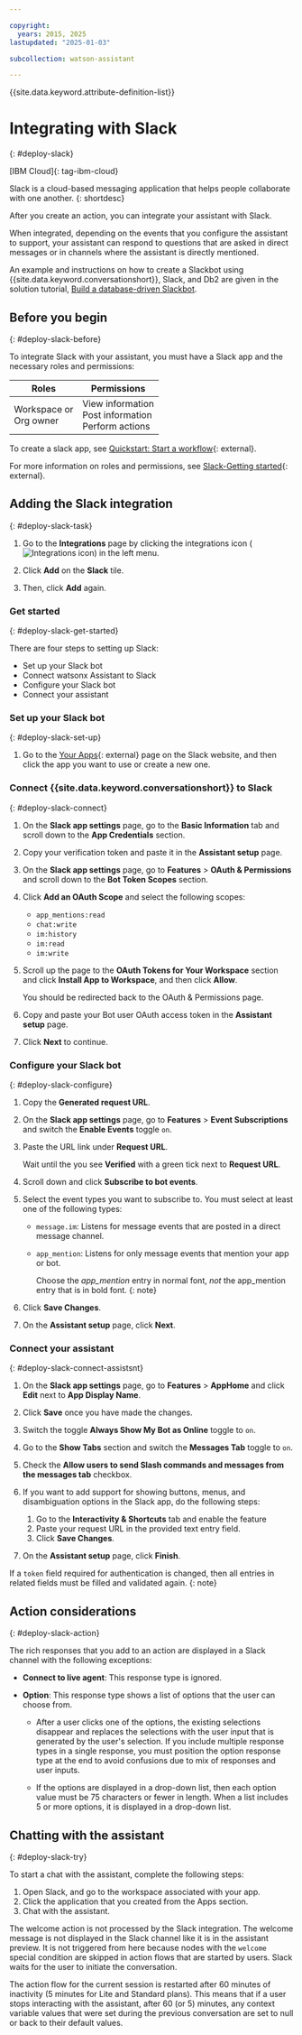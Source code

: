 ```yaml
---

copyright:
  years: 2015, 2025
lastupdated: "2025-01-03"

subcollection: watson-assistant

---
```


{{site.data.keyword.attribute-definition-list}}


# Integrating with Slack
{: #deploy-slack}

[IBM Cloud]{: tag-ibm-cloud}

Slack is a cloud-based messaging application that helps people collaborate with one another.
{: shortdesc}

After you create an action, you can integrate your assistant with Slack.

When integrated, depending on the events that you configure the assistant to support, your assistant can respond to questions that are asked in direct messages or in channels where the assistant is directly mentioned.

An example and instructions on how to create a Slackbot using {{site.data.keyword.conversationshort}}, Slack, and Db2 are given in the solution tutorial, [Build a database-driven Slackbot](/docs/solution-tutorials?topic=solution-tutorials-slack-chatbot-database-watson).

## Before you begin
{: #deploy-slack-before}

To integrate Slack with your assistant, you must have a Slack app and the necessary roles and permissions:

| Roles | Permissions |
| ----------- | ---------------------- |
| Workspace or <br> Org owner | View information <br> Post information <br> Perform actions |

To create a slack app, see [Quickstart: Start a workflow](https://api.slack.com/automation/quickstart){: external}.

For more information on roles and permissions, see [Slack-Getting started](https://slack.com/intl/en-gb/help/categories/360000049043){: external}.

## Adding the Slack integration
{: #deploy-slack-task}

1.  Go to the **Integrations** page by clicking the integrations icon (![Integrations icon](images/integrations-icon.png)) in the left menu.

1.  Click **Add** on the **Slack** tile.

1.  Then, click **Add** again.

### Get started
{: #deploy-slack-get-started}

There are four steps to setting up Slack:

-   Set up your Slack bot
-   Connect watsonx Assistant to Slack
-   Configure your Slack bot
-   Connect your assistant

### Set up your Slack bot
{: #deploy-slack-set-up}

1.  Go to the [Your Apps](https://api.slack.com/apps){: external} page on the Slack website, and then click the app you want to use or create a new one.

### Connect {{site.data.keyword.conversationshort}} to Slack
{: #deploy-slack-connect}

1.  On the **Slack app settings** page, go to the **Basic Information** tab and scroll down to the **App Credentials** section.

1.  Copy your verification token and paste it in the **Assistant setup** page.

1.  On the **Slack app settings** page, go to **Features** > **OAuth & Permissions** and scroll down to the **Bot Token Scopes** section.

1.  Click **Add an OAuth Scope** and select the following scopes:

    - `app_mentions:read`
    - `chat:write`
    - `im:history`
    - `im:read`
    - `im:write`

1.  Scroll up the page to the **OAuth Tokens for Your Workspace** section and click **Install App to Workspace**, and then click **Allow**.

    You should be redirected back to the OAuth & Permissions page. 

1.  Copy and paste your Bot user OAuth access token in the **Assistant setup** page.

1.  Click **Next** to continue.

### Configure your Slack bot
{: #deploy-slack-configure}

1.  Copy the **Generated request URL**.

1.  On the **Slack app settings** page, go to **Features** > **Event Subscriptions** and switch the **Enable Events** toggle `on`.

1.  Paste the URL link under **Request URL**.

    Wait until the you see **Verified** with a green tick next to **Request URL**.

1.  Scroll down and click **Subscribe to bot events**.

1.  Select the event types you want to subscribe to. You must select at least one of the following types:

    - `message.im`: Listens for message events that are posted in a direct message channel.
    - `app_mention`: Listens for only message events that mention your app or bot.

      Choose the *app_mention* entry in normal font, *not* the app_mention entry that is in bold font.
      {: note}

1.  Click **Save Changes**.

1.  On the **Assistant setup** page, click **Next**.

### Connect your assistant
{: #deploy-slack-connect-assistsnt}

1.  On the **Slack app settings** page, go to **Features** > **AppHome** and click **Edit** next to **App Display Name**.

1.  Click **Save** once you have made the changes.

1. Switch the toggle **Always Show My Bot as Online** toggle to `on`.

1. Go to the **Show Tabs** section and switch the **Messages Tab** toggle to `on`. 
1. Check the **Allow users to send Slash commands and messages from the messages tab** checkbox.

1.  If you want to add support for showing buttons, menus, and disambiguation options in the Slack app, do the following steps:

    1. Go to the **Interactivity & Shortcuts** tab and enable the feature
    1. Paste your request URL in the provided text entry field.
    1. Click **Save Changes**.

1. On the **Assistant setup** page, click **Finish**.

If a `token` field required for authentication is changed, then all entries in related fields must be filled and validated again.
{: note}

## Action considerations
{: #deploy-slack-action}

The rich responses that you add to an action are displayed in a Slack channel with the following exceptions:

- **Connect to live agent**: This response type is ignored.

- **Option**: This response type shows a list of options that the user can choose from.

  - After a user clicks one of the options, the existing selections disappear and replaces the selections with the user input that is generated by the user's selection. If you include multiple response types in a single response, you must position the option response type at the end to avoid confusions due to mix of responses and user inputs.

  - If the options are displayed in a drop-down list, then each option value must be 75 characters or fewer in length. When a list includes 5 or more options, it is displayed in a drop-down list.





## Chatting with the assistant
{: #deploy-slack-try}

To start a chat with the assistant, complete the following steps:

1.  Open Slack, and go to the workspace associated with your app.
1.  Click the application that you created from the Apps section.
1.  Chat with the assistant.

The welcome action is not processed by the Slack integration. The welcome message is not displayed in the Slack channel like it is in the assistant preview. It is not triggered from here because nodes with the `welcome` special condition are skipped in action flows that are started by users. Slack waits for the user to initiate the conversation.

The action flow for the current session is restarted after 60 minutes of inactivity (5 minutes for Lite and Standard plans). This means that if a user stops interacting with the assistant, after 60 (or 5) minutes, any context variable values that were set during the previous conversation are set to null or back to their default values.
